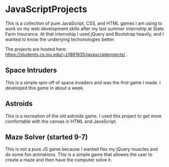 # JavaScriptProjects

This is a collection of pure JavaScript, CSS, and HTML games I am using to work on my web development skills after my last summer internship at State Farm Insurance. At that internship I used jQuery and Bootstrap heavily, and I wanted to know the underlying techonologies better.

The projects are hosted here: https://students.cs.niu.edu/~z1861935/javascriptprojects/ .

## Space Intruders

This is a simple spin off of space invaders and was the first game I made. I developed this game in about a week.

## Astroids

This is a recreation of the old astroids game. I used this project to get more comfortable with the canvas in HTML and JavaScript.

## Maze Solver (started 9-7)

This is not a pure JS game because I wanted flex my jQuery muscles and do some fun animations. This is a simple game that allowes the user to create a maze and then have the computer solve it. 